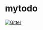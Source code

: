 # mytodo

[![Gitter](https://badges.gitter.im/Join%20Chat.svg)](https://gitter.im/okmttdhr/mytodo?utm_source=badge&utm_medium=badge&utm_campaign=pr-badge&utm_content=badge)